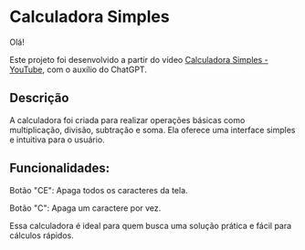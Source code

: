# Calculadora Simples

Olá!

Este projeto foi desenvolvido a partir do vídeo [Calculadora Simples - YouTube](https://youtu.be/ATd9r0BQ9lI?si=fXIQcMUaHygTk5Yd), com o auxílio do ChatGPT.

## Descrição
A calculadora foi criada para realizar operações básicas como multiplicação, divisão, subtração e soma. Ela oferece uma interface simples e intuitiva para o usuário.

## Funcionalidades:
Botão "CE": Apaga todos os caracteres da tela.

Botão "C": Apaga um caractere por vez.

Essa calculadora é ideal para quem busca uma solução prática e fácil para cálculos rápidos.